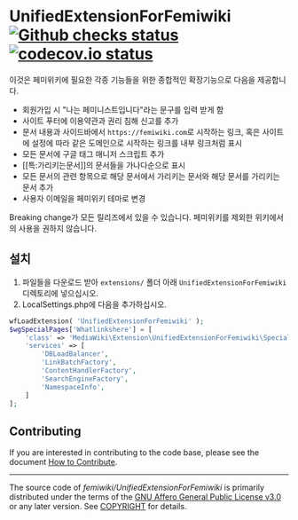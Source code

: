# UnifiedExtensionForFemiwiki [![Github checks status]][github checks link] [![codecov.io status]][codecov.io link]

이것은 페미위키에 필요한 각종 기능들을 위한 종합적인 확장기능으로 다음을 제공합니다.

- 회원가입 시 "나는 페미니스트입니다"라는 문구를 입력 받게 함
- 사이트 푸터에 이용약관과 권리 침해 신고를 추가
- 문서 내용과 사이드바에서 `https://femiwiki.com`로 시작하는 링크, 혹은 사이트에 설정에 따라 같은 도메인으로 시작하는 링크를 내부 링크처럼 표시
- 모든 문서에 구글 태그 매니저 스크립트 추가
- [[특:가리키는문서]]의 문서들을 가나다순으로 표시
- 모든 문서의 관련 항목으로 해당 문서에서 가리키는 문서와 해당 문서를 가리키는 문서 추가
- 사용자 이메일을 페미위키 테마로 변경

Breaking change가 모든 릴리즈에서 있을 수 있습니다. 페미위키를 제외한 위키에서의 사용을 권하지 않습니다.

## 설치

1. 파일들을 다운로드 받아 `extensions/` 폴더 아래 `UnifiedExtensionForFemiwiki` 디렉토리에 넣으십시오.
2. LocalSettings.php에 다음을 추가하십시오.

```php
wfLoadExtension( 'UnifiedExtensionForFemiwiki' );
$wgSpecialPages['Whatlinkshere'] = [
	'class' => 'MediaWiki\Extension\UnifiedExtensionForFemiwiki\Specials\SpecialOrderedWhatLinksHere',
	'services' => [
		'DBLoadBalancer',
		'LinkBatchFactory',
		'ContentHandlerFactory',
		'SearchEngineFactory',
		'NamespaceInfo',
	]
];
```

## Contributing

If you are interested in contributing to the code base, please see the document [How to Contribute].

---

The source code of _femiwiki/UnifiedExtensionForFemiwiki_ is primarily distributed under the terms
of the [GNU Affero General Public License v3.0] or any later version. See
[COPYRIGHT] for details.

[github checks status]: https://badgen.net/github/checks/femiwiki/UnifiedExtensionForFemiwiki
[github checks link]: https://github.com/femiwiki/UnifiedExtensionForFemiwiki/actions
[codecov.io status]: https://badgen.net/codecov/c/github/femiwiki/UnifiedExtensionForFemiwiki
[codecov.io link]: https://codecov.io/gh/femiwiki/UnifiedExtensionForFemiwiki
[how to contribute]: https://github.com/femiwiki/femiwiki/blob/main/how-to-contribute-to-extensions.md
[gnu affero general public license v3.0]: LICENSE
[copyright]: COPYRIGHT
